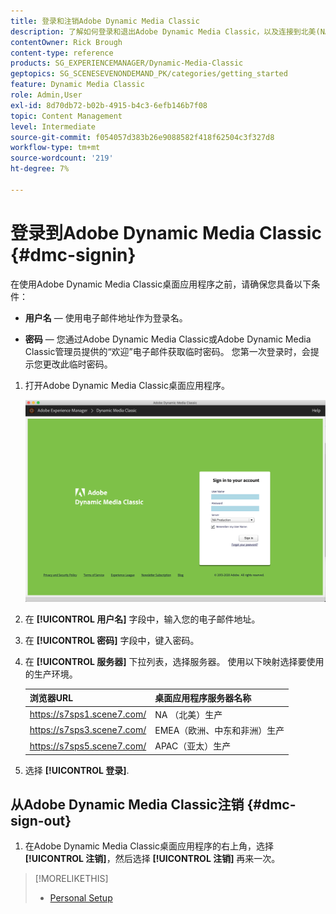 ```yaml
---
title: 登录和注销Adobe Dynamic Media Classic
description: 了解如何登录和退出Adobe Dynamic Media Classic，以及连接到北美(NA)或欧洲、中东、非洲(EMEA)或亚太(APAC)的生产环境服务器。
contentOwner: Rick Brough
content-type: reference
products: SG_EXPERIENCEMANAGER/Dynamic-Media-Classic
geptopics: SG_SCENESEVENONDEMAND_PK/categories/getting_started
feature: Dynamic Media Classic
role: Admin,User
exl-id: 8d70db72-b02b-4915-b4c3-6efb146b7f08
topic: Content Management
level: Intermediate
source-git-commit: f054057d383b26e9088582f418f62504c3f327d8
workflow-type: tm+mt
source-wordcount: '219'
ht-degree: 7%

---
```


<!-- UPDATE THIS TOPIC AFTER DECEMBER 31, 2020!!!!! -->

# 登录到Adobe Dynamic Media Classic {#dmc-signin}

在使用Adobe Dynamic Media Classic桌面应用程序之前，请确保您具备以下条件：

* **用户名**  — 使用电子邮件地址作为登录名。

* **密码**  — 您通过Adobe Dynamic Media Classic或Adobe Dynamic Media Classic管理员提供的“欢迎”电子邮件获取临时密码。 您第一次登录时，会提示您更改此临时密码。

1. 打开Adobe Dynamic Media Classic桌面应用程序。

   ![Adobe Dynamic Media Classic登录](/help/using/assets/dmclassic-login1.png)

1. 在 **[!UICONTROL 用户名]** 字段中，输入您的电子邮件地址。
1. 在 **[!UICONTROL 密码]** 字段中，键入密码。
1. 在 **[!UICONTROL 服务器]** 下拉列表，选择服务器。
使用以下映射选择要使用的生产环境。

   | 浏览器URL | 桌面应用程序服务器名称 |
   | --- | --- |
   | https://s7sps1.scene7.com/ | NA （北美）生产 |
   | https://s7sps3.scene7.com/ | EMEA（欧洲、中东和非洲）生产 |
   | https://s7sps5.scene7.com/ | APAC（亚太）生产 |

1. 选择 **[!UICONTROL 登录]**.

## 从Adobe Dynamic Media Classic注销 {#dmc-sign-out}

1. 在Adobe Dynamic Media Classic桌面应用程序的右上角，选择 **[!UICONTROL 注销]**，然后选择 **[!UICONTROL 注销]** 再来一次。

>[!MORELIKETHIS]
>
>* [Personal Setup](personal-setup.md#personal_setup)
